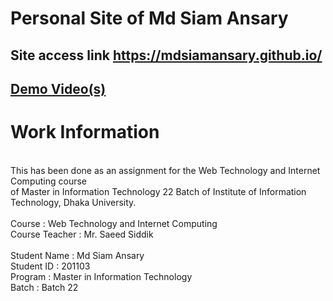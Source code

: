 # Personal Site of Md Siam Ansary 
## Site access link https://mdsiamansary.github.io/ 
## [Demo Video(s)]()



# Work Information
<br />
This has been done as an assignment for the Web Technology and Internet Computing course<br/>
of Master in Information Technology 22 Batch of Institute of Information Technology, Dhaka University.<br/>
<br/>
Course : Web Technology and Internet Computing<br/>
Course Teacher : Mr. Saeed Siddik<br/>
<br/>
Student Name : Md Siam Ansary<br/>
Student ID : 201103<br/>
Program : Master in Information Technology<br/>
Batch : Batch 22<br/>
